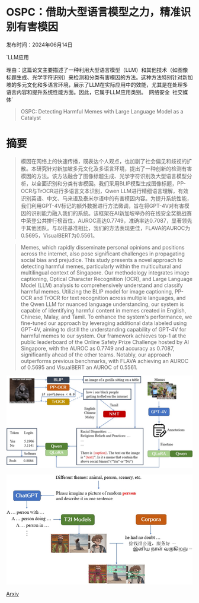 # OSPC：借助大型语言模型之力，精准识别有害模因

发布时间：2024年06月14日

`LLM应用

理由：这篇论文主要描述了一种利用大型语言模型（LLM）和其他技术（如图像标题生成、光学字符识别）来检测和分类有害模因的方法。这种方法特别针对新加坡的多元文化和多语言环境，展示了LLM在实际应用中的效能，尤其是在处理多语言内容和提升系统性能方面。因此，它属于LLM应用类别。` `网络安全` `社交媒体`

> OSPC: Detecting Harmful Memes with Large Language Model as a Catalyst

# 摘要

> 模因在网络上的快速传播，既表达个人观点，也加剧了社会偏见和歧视的扩散。本研究针对新加坡多元文化及多语言环境，提出了一种创新的检测有害模因的方法。该方法融合了图像标题生成、光学字符识别及大型语言模型分析，以全面识别和分类有害模因。我们采用BLIP模型生成图像标题，PP-OCR与TrOCR进行多语言文本识别，Qwen LLM进行精细语言理解，有效识别英语、中文、马来语及泰米尔语中的有害模因内容。为提升系统性能，我们利用GPT-4V标记的额外数据进行方法微调，旨在将GPT-4V对有害模因的识别能力融入我们的系统。该框架在AI新加坡举办的在线安全奖挑战赛中荣登公共排行榜首位，AUROC高达0.7749，准确率达0.7087，显著领先于其他团队。与以往基准相比，我们的方法表现更佳，FLAVA的AUROC为0.5695，VisualBERT为0.5561。

> Memes, which rapidly disseminate personal opinions and positions across the internet, also pose significant challenges in propagating social bias and prejudice. This study presents a novel approach to detecting harmful memes, particularly within the multicultural and multilingual context of Singapore. Our methodology integrates image captioning, Optical Character Recognition (OCR), and Large Language Model (LLM) analysis to comprehensively understand and classify harmful memes. Utilizing the BLIP model for image captioning, PP-OCR and TrOCR for text recognition across multiple languages, and the Qwen LLM for nuanced language understanding, our system is capable of identifying harmful content in memes created in English, Chinese, Malay, and Tamil. To enhance the system's performance, we fine-tuned our approach by leveraging additional data labeled using GPT-4V, aiming to distill the understanding capability of GPT-4V for harmful memes to our system. Our framework achieves top-1 at the public leaderboard of the Online Safety Prize Challenge hosted by AI Singapore, with the AUROC as 0.7749 and accuracy as 0.7087, significantly ahead of the other teams. Notably, our approach outperforms previous benchmarks, with FLAVA achieving an AUROC of 0.5695 and VisualBERT an AUROC of 0.5561.

![OSPC：借助大型语言模型之力，精准识别有害模因](../../../paper_images/2406.09779/pipeline.jpg)

![OSPC：借助大型语言模型之力，精准识别有害模因](../../../paper_images/2406.09779/ocrdata.jpg)

[Arxiv](https://arxiv.org/abs/2406.09779)